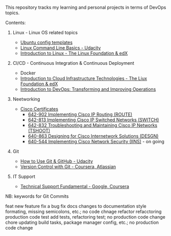 This repository tracks my learning and personal projects in terms of DevOps topics.

Contents:
1. Linux - Linux OS related topics
    + [Ubuntu config templates](./Linux/Ubuntu_config)
    + [Linux Command Line Basics - Udacity](./Linux/CLI-Udacity)
    + [Introduction to Linux - The Linux Foundation & edX](./Linux/Linux-LFS101x.edX)

2. CI/CD - Continuous Integration & Continuous Deployment
    + Docker
    + [Introduction to Cloud Infrastructure Technologies - The Liux Foundation & edX](CICD/CloudInfra-LFS151x.edX)
    + [Introduction to DevOps: Transforming and Improving Operations](CICD/IntroDevOps-edX)

3. Neetworking
    + [Cisco Certificates](./Networking/CiscoCert)
        - [642-902 Implementing Cisco IP Routing (ROUTE)](./Networking/CiscoCert/642-902.ROUTE/)
        - [642-813 Implementing Cisco IP Switched Networks (SWITCH)](./Networking/CiscoCert/642-813.SWITCH/)
        - [642-832 Troubleshooting and Maintaining Cisco IP Networks (TSHOOT)](./Networking/CiscoCert/642-832.TSHOOT/)
        - [640-863 Designing for Cisco Internetwork Solutions (DESGN)](./Networking/CiscoCert/640-863.DESGN/)
        - [640-544 Implementing Cisco Network Security (IINS)](./Networking/CiscoCert/640-544.IINS/) - on going

4. Git
    + [How to Use Git & GitHub - Udacity](./Git/Udacity-Git_GitHub)
    + [Version Control with Git - Coursera, Atlassian](./Git/VersionControlGit-Coursera)

5. IT Support
    + [Technical Support Fundamental - Google, Coursera](./ITSupport/TechnicalSupportFundamentals-Google)


NB: keywords for Git Commits

feat        new feature
fix         a bug fix
docs        changes to documentation
style       formating, missing semicolons, etc.; no code chnage
refactor    refacctoring production code
test        add tests, refactoring test; no production code change
chore       updating build tasks, package manager config, etc.; 
            no production code change

